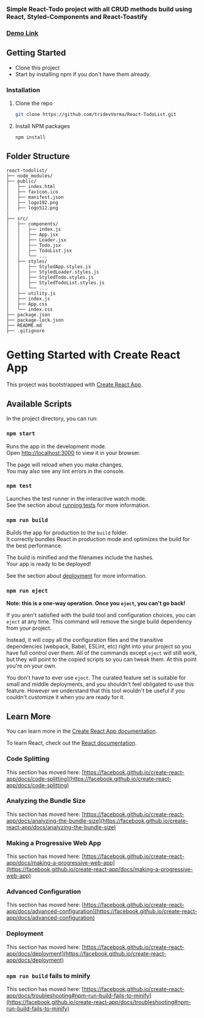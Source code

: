 ### Simple React-Todo project with all CRUD methods build using React, Styled-Components and React-Toastify

### [Demo Link](https://react-todolist-23.netlify.app/)

## Getting Started

- Clone this project
- Start by installing npm if you don't have them already.

### Installation

1. Clone the repo
   ```sh
   git clone https://github.com/tridevVerma/React-TodoList.git
   ```
2. Install NPM packages
   ```sh
   npm install
   ```

## Folder Structure

```
react-todolist/
├── node_modules/
├── public/
│   ├── index.html
│   ├── favicon.ico
│   ├── manifest.json
│   ├── logo192.png
│   ├── logo512.png
|
├── src/
│   ├── components/
│   │   ├── index.js
│   │   ├── App.jsx
│   │   ├── Loader.jsx
│   │   ├── Todo.jsx
│   │   ├── TodoList.jsx
│   │   └── ...
│   ├── styles/
│   │   ├── StyledApp.styles.js
│   │   ├── StyledLoader.styles.js
│   │   ├── StyledTodo.styles.js
│   │   ├── StyledTodoList.styles.js
│   │   └── ...
│   ├── utility.js
│   ├── index.js
│   ├── App.css
│   └── index.css
├── package.json
├── package-lock.json
├── README.md
├── .gitignore
```

# Getting Started with Create React App

This project was bootstrapped with [Create React App](https://github.com/facebook/create-react-app).

## Available Scripts

In the project directory, you can run:

### `npm start`

Runs the app in the development mode.\
Open [http://localhost:3000](http://localhost:3000) to view it in your browser.

The page will reload when you make changes.\
You may also see any lint errors in the console.

### `npm test`

Launches the test runner in the interactive watch mode.\
See the section about [running tests](https://facebook.github.io/create-react-app/docs/running-tests) for more information.

### `npm run build`

Builds the app for production to the `build` folder.\
It correctly bundles React in production mode and optimizes the build for the best performance.

The build is minified and the filenames include the hashes.\
Your app is ready to be deployed!

See the section about [deployment](https://facebook.github.io/create-react-app/docs/deployment) for more information.

### `npm run eject`

**Note: this is a one-way operation. Once you `eject`, you can't go back!**

If you aren't satisfied with the build tool and configuration choices, you can `eject` at any time. This command will remove the single build dependency from your project.

Instead, it will copy all the configuration files and the transitive dependencies (webpack, Babel, ESLint, etc) right into your project so you have full control over them. All of the commands except `eject` will still work, but they will point to the copied scripts so you can tweak them. At this point you're on your own.

You don't have to ever use `eject`. The curated feature set is suitable for small and middle deployments, and you shouldn't feel obligated to use this feature. However we understand that this tool wouldn't be useful if you couldn't customize it when you are ready for it.

## Learn More

You can learn more in the [Create React App documentation](https://facebook.github.io/create-react-app/docs/getting-started).

To learn React, check out the [React documentation](https://reactjs.org/).

### Code Splitting

This section has moved here: [https://facebook.github.io/create-react-app/docs/code-splitting](https://facebook.github.io/create-react-app/docs/code-splitting)

### Analyzing the Bundle Size

This section has moved here: [https://facebook.github.io/create-react-app/docs/analyzing-the-bundle-size](https://facebook.github.io/create-react-app/docs/analyzing-the-bundle-size)

### Making a Progressive Web App

This section has moved here: [https://facebook.github.io/create-react-app/docs/making-a-progressive-web-app](https://facebook.github.io/create-react-app/docs/making-a-progressive-web-app)

### Advanced Configuration

This section has moved here: [https://facebook.github.io/create-react-app/docs/advanced-configuration](https://facebook.github.io/create-react-app/docs/advanced-configuration)

### Deployment

This section has moved here: [https://facebook.github.io/create-react-app/docs/deployment](https://facebook.github.io/create-react-app/docs/deployment)

### `npm run build` fails to minify

This section has moved here: [https://facebook.github.io/create-react-app/docs/troubleshooting#npm-run-build-fails-to-minify](https://facebook.github.io/create-react-app/docs/troubleshooting#npm-run-build-fails-to-minify)
